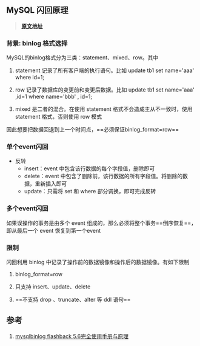 ﻿## MySQL 闪回原理

> [**原文地址**](https://www.cnblogs.com/youge-OneSQL/p/5249736.html)



### 背景: binlog 格式选择

MySQL的binlog格式分为三类：statement、mixed、row。其中

1. statement
   记录了所有客户端的执行语句。比如 update tb1 set name='aaa' where id=1;

2.  row
   记录了数据库的变更前和变更后数据。比如 update tb1 set name='aaa' ,id=1 where name='bbb' , id=1;

3.  mixed
   是二者的混合。在使用 statement 格式不会造成主从不一致时，使用 statement 格式，否则使用 row 模式

因此想要把数据回退到上一个时间点，==必须保证binlog_format=row==



### 单个event闪回

- 反转
  - insert：event 中包含该行数据的每个字段值，删除即可
  - delete：event 中包含了删除前，该行数据的所有字段值。将删除的数据，重新插入即可
  - update：只需将 set 和 where 部分调换，即可完成反转



### 多个event闪回

如果误操作的事务是由多个 event 组成的，那么必须将整个事务==倒序恢复==，即从最后一个 event 恢复到第一个event



### 限制

闪回利用 binlog 中记录了操作前的数据镜像和操作后的数据镜像。有如下限制

1. binlog_format=row

2. 只支持 insert、update、delete

3. ==不支持 drop 、truncate、alter 等 ddl 语句==



## 参考

1. [mysqlbinlog flashback 5.6完全使用手册与原理](https://www.cnblogs.com/youge-OneSQL/p/5249736.html)